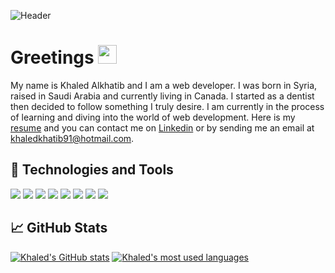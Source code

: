 ![Header](https://github.com/Khaled91Alkhatib/Khaled91Alkhatib/blob/main/images/github-header.png?raw=true "Header")

# Greetings <img src = "https://github.com/Khaled91Alkhatib/Khaled91Alkhatib/blob/main/images/hand-wave.gif?raw=true" width="30px" height="30px" />

My name is Khaled Alkhatib and I am a web developer. I was born in Syria, raised in Saudi Arabia and currently living in Canada.
I started as a dentist then decided to follow something I truly desire. I am currently in the process of learning and diving into the world of web development. Here is my [resume](https://resume.creddle.io/resume/90ahh4140v) and you can contact me on [Linkedin](https://www.linkedin.com/in/khaledalkhatib/) or by sending me an email at [khaledkhatib91@hotmail.com](https://outlook.live.com/owa/).

## 🔧 Technologies and Tools
![](https://img.shields.io/badge/OS-M1-brightgreen?style=flat&logo=apple&logoColor=white)
![](https://img.shields.io/badge/Code-Javascript-brightgreen?style=flat&logo=javascript&logoColor=white)
![](https://img.shields.io/badge/Code-React-brightgreen?style=flat&logo=react&logoColor=white)
![](https://img.shields.io/badge/Code-Ruby-brightgreen?style=flat&logo=ruby&logoColor=white)
![](https://img.shields.io/badge/Tools-PostgreSQL-brightgreen?style=flat&logo=postgreSQL&logoColor=white)
![](https://img.shields.io/badge/Tools-HTML-brightgreen?style=flat&logo=html5&logoColor=white)
![](https://img.shields.io/badge/Tools-CSS-brightgreen?style=flat&logo=css3&logoColor=white)
![](https://img.shields.io/badge/Tools-Github-brightgreen?style=flat&logo=github&logoColor=white)

## &#x1f4c8; GitHub Stats
[![Khaled's GitHub stats](https://github-readme-stats.vercel.app/api?username=Khaled91Alkhatib&title_color=ffffff&text_color=c9cacc&icon_color=2bbc8a&bg_color=1d1f21&show_icons=true&line_height=27)](https://github.com/Khaled91Alkhatib/Khaled91Alkhatib)
[![Khaled's most used languages](https://github-readme-stats.vercel.app/api/top-langs/?username=Khaled91Alkhatib&langs_count=3&title_color=ffffff&text_color=c9cacc&icon_color=2bbc8a&bg_color=1d1f21&line_height=27)](https://github.com/Khaled91Alkhatib/Khaled91Alkhatib)